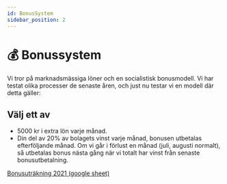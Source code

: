 ```yaml
---
id: BonusSystem
sidebar_position: 2
---
```


# 💰 Bonussystem

Vi tror på marknadsmässiga löner och en socialistisk bonusmodell. Vi har testat olika processer de senaste åren, och just nu testar vi en modell där detta gäller:

## Välj ett av

* 5000 kr i extra lön varje månad.
* Din del av 20% av bolagets vinst varje månad, bonusen utbetalas efterföljande månad. Om vi går i förlust en månad (juli, augusti normalt), så utbetalas bonus nästa gång när vi totalt har vinst från senaste bonusutbetalning.


[Bonusuträkning 2021 (google sheet)](https://docs.google.com/spreadsheets/d/1A1EH4vJarHBAw2ahVepM_GUNbaDePU4yjvVNvvLUUWg/edit#gid=2141872680) 